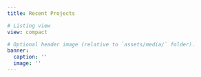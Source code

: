 ```yaml
---
title: Recent Projects

# Listing view
view: compact

# Optional header image (relative to `assets/media/` folder).
banner:
  caption: ''
  image: ''
---
```

